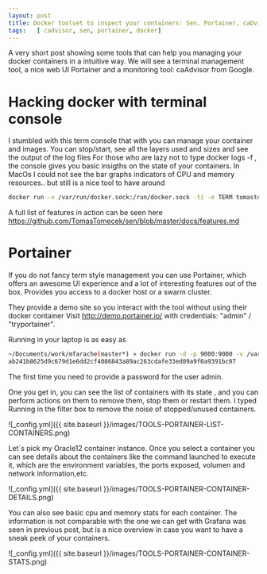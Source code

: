 ```yaml
---
layout: post
title: Docker toolset to inspect your containers: Sen, Portainer, caDvisor
tags:   [ cadvisor, sen, portainer, docker]
---
```


A very short post showing some tools that can help you managing your docker containers in a intuitive way. We will see a terminal management tool, a nice web UI Portainer and a monitoring tool: caAdvisor from Google.

# Hacking docker with terminal console

I stumbled with this term  console that with you can manage your container and images. You can stop/start,  see all the layers used and sizes and see the output of the log files
For those who are lazy not to type docker logs -f <containername> , the console gives you basic insigths on the state of your containers.
In MacOs I could not see the bar graphs indicators of CPU and memory resources.. but still is a nice tool to have around

```bash
docker run -v /var/run/docker.sock:/run/docker.sock -ti -e TERM tomastomecek/sen
```

A full list of features in action can be seen here https://github.com/TomasTomecek/sen/blob/master/docs/features.md

# Portainer

If you do not fancy term style management you can use Portainer, which offers an awesome UI experience and a lot of interesting features out of the box.
Provides you access to a docker host or a swarm cluster.

They provide a demo site so you interact with the tool without using their docker container
Visit http://demo.portainer.io/ with credentials: "admin" / "tryportainer".

Running in your laptop is as easy as

```bash
~/Documents/work/mfarache(master*) » docker run -d -p 9000:9000 -v /var/run/docker.sock:/var/run/docker.sock portainer/portainer
ab241b8625d9c679d1e6dd2cf4086843a89ac263cdafe33ed09a9f0a9391bc07
```

The first time you need to provide a password for the user admin.

One you get in, you can see the list of containers with its state , and you can perform actions on them to remove them, stop them or restart them.
I typed Running in the filter box to remove the noise of stopped/unused containers.

![_config.yml]({{ site.baseurl }}/images/TOOLS-PORTAINER-LIST-CONTAINERS.png)

Let´s pick my Oracle12 container instance. Once you select a container you can see details about the containers like the command launched to execute it, which are the environment variables, the ports exposed, volumen and network information,etc.

![_config.yml]({{ site.baseurl }}/images/TOOLS-PORTAINER-CONTAINER-DETAILS.png)

You can also see basic cpu and memory stats for each container. The information is not comparable with the one we can get with Grafana was seen in previous post, but is a nice overview in case you want to have a sneak peek of your containers.

![_config.yml]({{ site.baseurl }}/images/TOOLS-PORTAINER-CONTAINER-STATS.png)
